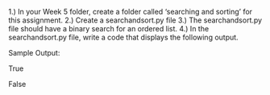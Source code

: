 1.) In your Week 5 folder, create a folder called ‘searching and sorting’ for this assignment.
2.) Create a searchandsort.py file
3.) The searchandsort.py file should have a binary search for an ordered list.
4.) In the searchandsort.py file, write a code that displays the following output.

Sample Output:

True                                                                                                          

False